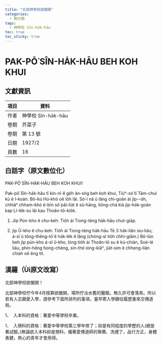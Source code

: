 ```yaml
---
title: "北部神學校欲閣開"
categories:
  - 無分類
tags:
  - 神學校 Sîn-ha̍k-hāu
toc: true
toc_sticky: true
---
```


# PAK-PŌ͘ SÎN-HA̍K-HĀU BEH KOH KHUI

## 文獻資訊

| 項目 | 資料 |
|---|---|
| 作者 | 神學校 Sîn-ha̍k-hāu |
| 卷期 | 芥菜子 |
| 卷期 | 第 13 號 |
| 日期 | 1927/2 |
| 頁數 | 16 |

## 白話字（原文數位化）

PAK-PŌ͘ SÎN-HA̍K-HĀU BEH KOH KHUI!

Pak-pō͘ Sîn-ha̍k-hāu tī kin-nî 4 ge̍h àn-sǹg beh koh khui, Tiûⁿ-só͘ tī Tām-chuí kū ê I-koán. Bô-kú Hú-khó oē lo̍h lâi. Só͘-í nā ū lâng chì-goān ài ji̍p--o̍h, chhiáⁿ chham-khó ē-bīn só͘ pâi-lia̍t ê sū-hāng, liōng-chá kià ji̍p-ha̍k-goān kap Lí-le̍k-su lâi kau Thoân-tō-kio̍k.

1. Ji̍p Pún-kho ê chu-keh: Tio̍h ài Tiong-téng ha̍k-hāu chut-gia̍p.

1. ji̍p Ū-kho ê chu-keh: Tio̍h ài Tiong-téng ha̍k-hāu Tē 3 ha̍k-liân siu-liáu; á-sī ū tông-thêng-tō͘ ê ha̍k-le̍k ê lâng (chóng-sī tio̍h chhì-giām.) Bô-lūn beh ji̍p pún-kho á-sī ū-kho, lóng tio̍h ài Thoân-tō su ê kú-chiàn, Soé-lé liáu, phín-hēng hong-chèng, sin-thé ióng-kiāⁿ, jia̍t-sim ê chheng-liân chiah oē ēng tit.

## 漢羅（Ùi原文改寫）

北部神學校欲閣開！

北部神學校佇今年4月按算欲閣開，場所佇淡水舊的醫館。無久許可會落來。所以若有人志願愛入學，請參考下面所排列的事項，量早寄入學願佮履歷書來交傳道局。

1、  入本科的資格：著愛中等學校卒業。

1、  入預科的資格：著愛中等學校第三學年修了；抑是有同程度的學歷的人(總是著試驗。)無論欲入本科抑是預科，攏著愛傳道師的舉薦、洗禮了，品行方正，身體勇健，熱心的青年才會用得。
